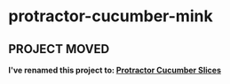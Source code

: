 # protractor-cucumber-mink

## PROJECT MOVED ##

**I've renamed this project to: 
[Protractor Cucumber Slices](https://github.com/matmar10/protractor-cucumber-slices)**
